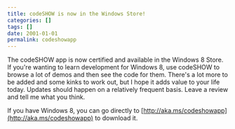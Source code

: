 ```yaml
---
title: codeSHOW is now in the Windows Store!
categories: []
tags: []
date: 2001-01-01
permalink: codeshowapp
---
```


The codeSHOW app is now certified and available in the Windows 8 Store. If you're wanting to learn development for Windows 8, use codeSHOW to browse a lot of demos and then see the code for them. There's a lot more to be added and some kinks to work out, but I hope it adds value to your life today. Updates should happen on a relatively frequent basis. Leave a review and tell me what you think.

If you have Windows 8, you can go directly to [http://aka.ms/codeshowapp](http://aka.ms/codeshowapp) to download it.